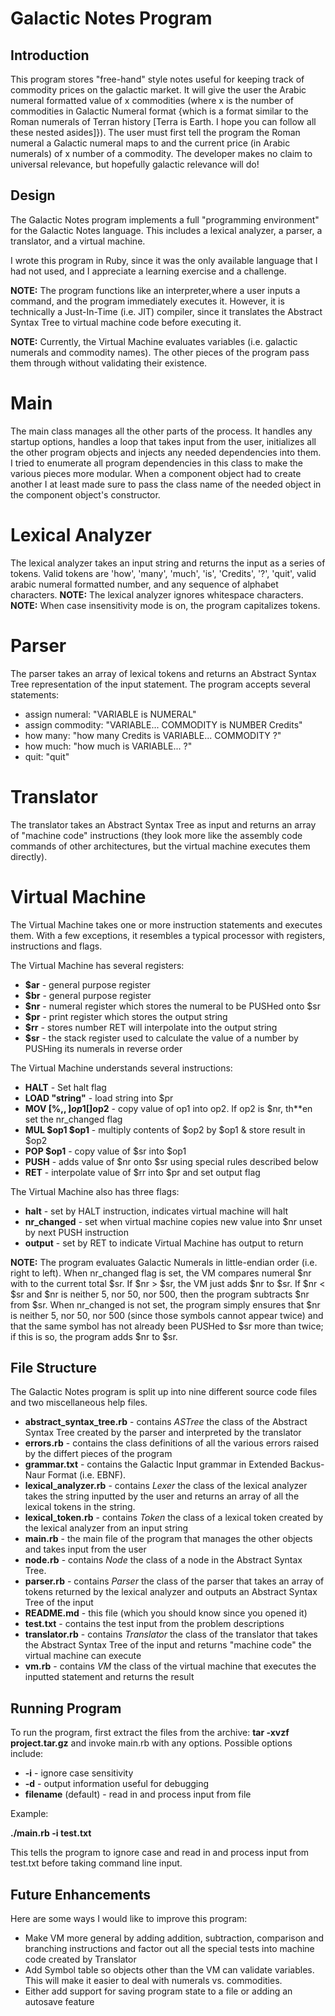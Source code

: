 Galactic Notes Program
======================

Introduction
------------

This program stores "free-hand" style notes useful for keeping track of
commodity prices on the galactic market. It will give the user the Arabic 
numeral formatted value of x commodities (where x is the number of 
commodities in Galactic Numeral format {which is a format similar to
the Roman numerals of Terran history [Terra is Earth. I hope you can
follow all these nested asides]}). The user must first tell the program
the Roman numeral a Galactic numeral maps to and the current price (in Arabic
numerals) of x number of a commodity. The developer makes no claim to
universal relevance, but hopefully galactic relevance will do!

Design
---------
The Galactic Notes program implements a full "programming environment" for
the Galactic Notes language. This includes a lexical analyzer, a parser,
a translator, and a virtual machine. 

I wrote this program in Ruby, since it was the only available language that 
I had not used, and I appreciate a learning exercise and a challenge.

**NOTE:** The program functions like an interpreter,where a user inputs a 
command, and the program immediately executes it. However, it is technically 
a Just-In-Time (i.e. JIT) compiler, since it translates the Abstract Syntax
Tree to virtual machine code before executing it.

**NOTE:** Currently, the Virtual Machine evaluates variables (i.e. galactic 
numerals and commodity names). The other pieces of the program pass them
through without validating their existence.

Main
====

The main class manages all the other parts of the process. It handles
any startup options, handles a loop that takes input from the user,
initializes all the other program objects and injects any needed dependencies
into them. I tried to enumerate all program dependencies in this class to make
the various pieces more modular. When a component object had to create another
I at least made sure to pass the class name of the needed object in the 
component object's constructor.

Lexical Analyzer
================

The lexical analyzer takes an input string and returns the input as a series of
tokens. Valid tokens are 'how', 'many', 'much', 'is', 'Credits', '?', 'quit',
valid arabic numeral formatted number, and any sequence of alphabet characters.
**NOTE:** The lexical analyzer ignores whitespace characters.
**NOTE:** When case insensitivity mode is on, the program capitalizes tokens.

Parser
======

The parser takes an array of lexical tokens and returns an Abstract Syntax Tree 
representation of the input statement. 
The program accepts several statements:

  * assign numeral: "VARIABLE is NUMERAL" 
  * assign commodity: "VARIABLE... COMMODITY is NUMBER Credits"
  * how many: "how many Credits is VARIABLE... COMMODITY ?"
  * how much: "how much is VARIABLE... ?"
  * quit: "quit"

Translator
==========

The translator takes an Abstract Syntax Tree as input and returns an array of
"machine code" instructions (they look more like the assembly code commands of
other architectures, but the virtual machine executes them directly).

Virtual Machine
===============

The Virtual Machine takes one or more instruction statements and executes them.
With a few exceptions, it resembles a typical processor with registers,
instructions and flags.

The Virtual Machine has several registers:

  * **$ar** - general purpose register
  * **$br** - general purpose register
  * **$nr** - numeral register which stores the numeral to be PUSHed onto $sr
  * **$pr** - print register which stores the output string
  * **$rr** - stores number RET will interpolate into the output string
  * **$sr** - the stack register used to calculate the value of a number by
  PUSHing its numerals in reverse order

The Virtual Machine understands several instructions:

  * **HALT** - Set halt flag
  * **LOAD "string"** - load string into $pr
  * **MOV [%,$,]op1 [%,$]op2** - copy value of op1 into op2. If op2 is $nr,
  th**en set the nr_changed flag
  * **MUL $op1 $op1** - multiply contents of $op2 by $op1 & store result in $op2
  * **POP $op1** - copy value of $sr into $op1
  * **PUSH** - adds value of $nr onto $sr using special rules described below   
  * **RET** - interpolate value of $rr into $pr and set output flag

The Virtual Machine also has three flags:

  * **halt** - set by HALT instruction, indicates virtual machine will halt
  * **nr_changed** - set when virtual machine copies new value into $nr unset
  by next PUSH instruction
  * **output** - set by RET to indicate Virtual Machine has output to return

**NOTE:** The program evaluates Galactic Numerals in little-endian order
(i.e. right to left). When nr_changed flag is set, the VM compares numeral $nr 
with to the current total $sr. If $nr > $sr, the VM just adds $nr to $sr.
If $nr < $sr and $nr is neither 5, nor 50, nor 500, then the program subtracts
$nr from $sr. When nr_changed is not set, the program simply ensures that
$nr is neither 5, nor 50, nor 500 (since those symbols cannot appear twice) and
that the same symbol has not already been PUSHed to $sr more than twice; if this
is so, the program adds $nr to $sr. 


File Structure
--------------

The Galactic Notes program is split up into nine different source code files 
and two miscellaneous help files.

  * **abstract_syntax_tree.rb** - contains *ASTree* the class of the 
  Abstract Syntax Tree created by the parser and interpreted by the translator
  * **errors.rb** - contains the class definitions of all the various errors
  raised by the differt pieces of the program
  * **grammar.txt** - contains the Galactic Input grammar in Extended
  Backus-Naur Format (i.e. EBNF).
  * **lexical_analyzer.rb** - contains *Lexer* the class of the lexical
  analyzer takes the string inputted by the user and returns an array of all
  the lexical tokens in the string.
  * **lexical_token.rb** - contains *Token* the class of a lexical token
  created by the lexical analyzer from an input string
  * **main.rb** - the main file of the program that manages the other objects
  and takes input from the user
  * **node.rb** - contains *Node* the class of a node in the Abstract
  Syntax Tree.
  * **parser.rb** - contains *Parser* the class of the parser that takes
  an array of tokens returned by the lexical analyzer and outputs an Abstract
  Syntax Tree of the input
  * **README.md** - this file (which you should know since you opened it)
  * **test.txt** - contains the test input from the problem descriptions
  * **translator.rb** - contains *Translator* the class of the translator 
  that takes the Abstract Syntax Tree of the input and returns "machine code" 
  the virtual machine can execute
  * **vm.rb** - contains *VM* the class of the virtual machine that
  executes the inputted statement and returns the result

Running Program
---------------

To run the program, first extract the files from the archive: 
**tar -xvzf project.tar.gz** and invoke main.rb with any options.
Possible options include:

  * **-i** - ignore case sensitivity
  * **-d** - output information useful for debugging
  * **filename** (default) - read in and process input from file

Example: 

  **./main.rb -i test.txt**

This tells the program to ignore case and read in and process
input from test.txt before taking command line input.

Future Enhancements
-------------------

Here are some ways I would like to improve this program:

  * Make VM more general by adding addition, subtraction, comparison 
  and branching instructions and factor out all the special tests into
  machine code created by Translator
  * Add Symbol table so objects other than the VM can validate variables.
  This will make it easier to deal with numerals vs. commodities.
  * Either add support for saving program state to a file or adding an
  autosave feature

